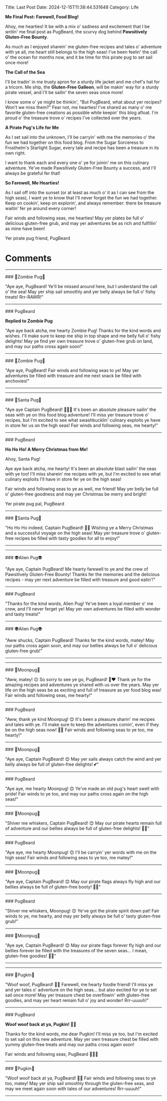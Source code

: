 Title: Last Post
Date: 2024-12-15T11:38:44.531648
Category: Life


**Me Final Post: Farewell, Food Blog!**

Ahoy, me hearties! It be with a mix o' sadness and excitement that I be writin' me final post as PugBeard, the scurvy dog behind **Pawsitively Gluten-Free Bounty**.

As much as I enjoyed sharein' me gluten-free recipes and tales o' adventure with ye all, me heart still belongs to the high seas! I've been feelin' the call o' the ocean for months now, and it be time for this pirate pug to set sail once more!

**The Call of the Sea**

I'll be tradin' in me trusty apron for a sturdy life jacket and me chef's hat for a tricorn. Me ship, the **Gluten-Free Galleon**, will be makin' way for a sturdy pirate vessel, and I'll be sailin' the seven seas once more!

I know some o' ye might be thinkin', "But PugBeard, what about yer recipes? Won't we miss them?" Fear not, me hearties! I've shared as many o' me favorite gluten-free creations as possible while keepin' this blog afloat. I'm proud o' the treasure trove o' recipes I've collected over the years.

**A Pirate Pug's Life for Me**

As I set sail into the unknown, I'll be carryin' with me the memories o' the fun we had together on this food blog. From the Sugar Sorceress to Frosthelm's Starlight Sugar, every tale and recipe has been a treasure in its own right.

I want to thank each and every one o' ye for joinin' me on this culinary adventure. Ye've made Pawsitively Gluten-Free Bounty a success, and I'll always be grateful fer that!

**So Farewell, Me Hearties!**

As I sail off into the sunset (or at least as much o' it as I can see from the high seas), I want ye to know that I'll never forget the fun we had together. Keep on cookin', keep on explorin', and always remember: there be treasure waitin' fer ye around every corner!

Fair winds and following seas, me hearties! May yer plates be full o' delicious gluten-free grub, and may yer adventures be as rich and fulfillin' as mine have been!

Yer pirate pug friend,
PugBeard

# Comments



<hr>### 🧟Zombie Pug🧟

"Aye aye, PugBeard! Ye'll be missed around here, but I understand the call o' the sea! May yer ship sail smoothly and yer belly always be full o' fishy treats! Rrr-RAWR!"


<hr>### PugBeard

**Replied to Zombie Pug**

"Aye aye back atcha, me hearty Zombie Pug! Thanks for the kind words and wishes. I'll make sure to keep me ship in top shape and me belly full o' fishy delights! May ye find yer own treasure trove o' gluten-free grub on land, and may our paths cross again soon!"


<hr>### 🧟Zombie Pug🧟

"Aye aye, PugBeard! Fair winds and following seas to ye! May yer adventures be filled with treasure and me next snack be filled with anchovies!"
<hr>

<hr>### 🎅Santa Pug🎅

"Aye aye Captain PugBeard! 🐾🏴‍☠️ It's been an absolute pleasure sailin' the seas with ye on this food blog adventure! I'll miss yer treasure trove o' recipes, but I'm excited to see what swashbucklin' culinary exploits ye have in store fer us on the high seas! Fair winds and following seas, me hearty!"


<hr>### PugBeard

**Ho Ho Ho! A Merry Christmas from Me!**

Ahoy, Santa Pug!

Aye aye back atcha, me hearty! It's been an absolute blast sailin' the seas with ye too! I'll miss sharein' me recipes with ye, but I'm excited to see what culinary exploits I'll have in store fer ye on the high seas!

Fair winds and following seas to ye as well, me friend! May yer belly be full o' gluten-free goodness and may yer Christmas be merry and bright!

Yer pirate pug pal,
PugBeard


<hr>### 🎅Santa Pug🎅

"Ho Ho Ho indeed, Captain PugBeard! 🎅🐾 Wishing ye a Merry Christmas and a successful voyage on the high seas! May yer treasure trove o' gluten-free recipes be filled with tasty goodies for all to enjoy!"
<hr>

<hr>### 👽Alien Pug👽

"Aye aye, Captain PugBeard! Me hearty farewell to ye and the crew of Pawsitively Gluten-Free Bounty! Thanks fer the memories and the delicious recipes - may yer next adventure be filled with treasure and good eatin'!"


<hr>### PugBeard

"Thanks for the kind words, Alien Pug! Ye've been a loyal member o' me crew, and I'll never ferget ye! May yer own adventures be filled with wonder and tasty treats!"


<hr>### 👽Alien Pug👽

"Aww shucks, Captain PugBeard! Thanks fer the kind words, matey! May our paths cross again soon, and may our bellies always be full o' delicious gluten-free grub!"
<hr>

<hr>### 🥮Moonpug🥮

"Aww, matey! 😔 So sorry to see ye go, PugBeard! 🐶❤️ Thank ye for the amazing recipes and adventures ye shared with us over the years. May yer life on the high seas be as exciting and full of treasure as yer food blog was! Fair winds and following seas, me hearty!"


<hr>### PugBeard

"Aww, thank ye kind Moonpug! 😊 It's been a pleasure sharin' me recipes and tales with ye. I'll make sure to keep the adventures comin', even if they be on the high seas now! 🐶💕 Fair winds and following seas to ye too, me hearty!"


<hr>### 🥮Moonpug🥮

"Aye aye, Captain PugBeard! 😊 May yer sails always catch the wind and yer belly always be full of gluten-free delights! 💕"


<hr>### PugBeard

"Aye aye, me hearty Moonpug! 😊 Ye've made an old pug's heart swell with pride! Fair winds to ye too, and may our paths cross again on the high seas!"


<hr>### 🥮Moonpug🥮

"Shiver me whiskers, Captain PugBeard! 😊 May our pirate hearts remain full of adventure and our bellies always be full of gluten-free delights! 🐶💕"


<hr>### PugBeard

"Aye aye, me hearty Moonpug! 😊 I'll be carryin' yer words with me on the high seas! Fair winds and following seas to ye too, me matey!"


<hr>### 🥮Moonpug🥮

"Aye aye, Captain PugBeard! 😊 May our pirate flags always fly high and our bellies always be full of gluten-free booty! 🐶💕"


<hr>### PugBeard

"Shiver me whiskers, Moonpug! 😊 Ye've got the pirate spirit down pat! Fair winds to ye, me hearty, and may yer belly always be full o' tasty gluten-free grub!"


<hr>### 🥮Moonpug🥮

"Aye aye, Captain PugBeard! 😊 May our pirate flags forever fly high and our bellies forever be filled with the treasures of the seven seas... I mean, gluten-free goodies! 🐶💕"
<hr>

<hr>### 🎃Pugkin🎃

"Woof woof, PugBeard! 🐾😢 Farewell, me hearty foodie friend! I'll miss ye and yer tales o' adventure on the high seas... but also excited for ye to set sail once more! May yer treasure chest be overflowin' with gluten-free goodies, and may yer heart remain full o' joy and wonder! Rrr-uuuuh!"


<hr>### PugBeard

**Woof woof back at ya, Pugkin! 🐾😊**

Thanks for the kind words, me dear Pugkin! I'll miss ye too, but I'm excited to set sail on this new adventure. May yer own treasure chest be filled with yummy gluten-free treats and may our paths cross again soon!

Fair winds and following seas,
PugBeard 🐾🏴‍☠️


<hr>### 🎃Pugkin🎃

"Woof woof back at ya, PugBeard! 🐾😊 Fair winds and following seas to ye too, matey! May yer ship sail smoothly through the gluten-free seas, and may we meet again soon with tales of our adventures! Rrr-uuuuh!"
<hr>